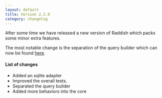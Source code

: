 ```yaml
---
layout: default
title: Version 2.2.0
category: changelog
---
```


After some time we have released a new version of Raddish
which packs some minor extra features.

The most notable change is the separation of the query builder which can now be found [here](http://npmjs.org/package/universal-query).

#### List of changes

- Added an sqlite adapter
- Improved the overall tests.
- Separated the query builder
- Added more behaviors into the core
